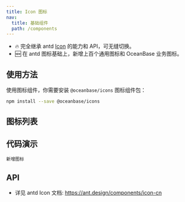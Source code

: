 ```yaml
---
title: Icon 图标
nav:
  title: 基础组件
  path: /components
---
```


- 🔥 完全继承 antd [Icon](https://ant.design/components/button-cn) 的能力和 API，可无缝切换。
- 🆕 在 antd 图标基础上，新增上百个通用图标和 OceanBase 业务图标。

## 使用方法

使用图标组件，你需要安装 `@oceanbase/icons` 图标组件包：

```bash
npm install --save @oceanbase/icons
```

## 图标列表

<IconSearch></IconSearch>

## 代码演示

<!-- prettier-ignore -->
<code src="./demo/new.tsx">新增图标</code>

## API

- 详见 antd Icon 文档: https://ant.design/components/icon-cn
